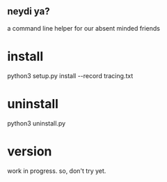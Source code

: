 ## neydi ya?
a command line helper for our absent minded friends

# install
python3 setup.py install --record tracing.txt

# uninstall
python3 uninstall.py

# version
work in progress. so, don't try yet.